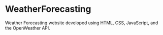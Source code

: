 # WeatherForecasting
Weather Forecasting website developed using HTML, CSS, JavaScript, and the OpenWeather API.
